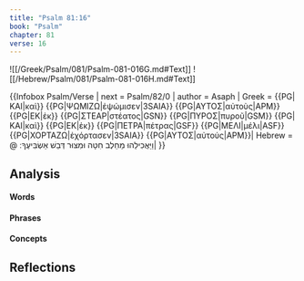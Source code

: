 ```yaml
---
title: "Psalm 81:16"
book: "Psalm"
chapter: 81
verse: 16
---
```

![[/Greek/Psalm/081/Psalm-081-016G.md#Text]]
![[/Hebrew/Psalm/081/Psalm-081-016H.md#Text]]

{{Infobox Psalm/Verse |
  next = Psalm/82/0 |
  author = Asaph |
  Greek = {{PG|ΚΑΙ|καὶ}} {{PG|ΨΩΜΙΖΩ|ἐψώμισεν|3SAIA}} {{PG|ΑΥΤΟΣ|αὐτοὺς|APM}} {{PG|ΕΚ|ἐκ}} {{PG|ΣΤΕΑΡ|στέατος|GSN}} {{PG|ΠΥΡΟΣ|πυροῦ|GSM}} {{PG|ΚΑΙ|καὶ}} {{PG|ΕΚ|ἐκ}} {{PG|ΠΕΤΡΑ|πέτρας|GSF}} {{PG|ΜΕΛΙ|μέλι|ASF}} {{PG|ΧΟΡΤΑΖΩ|ἐχόρτασεν|3SAIA}} {{PG|ΑΥΤΟΣ|αὐτούς|APM}}|
  Hebrew = @
וַיַּאֲכִילֵהוּ
מֵחֵלֶב
חִטָּה
וּמִצּוּר
דְּבַשׁ
אַשְׂבִּיעֶךָ
׃|
}}

## Analysis

#### Words

#### Phrases

#### Concepts

## Reflections
